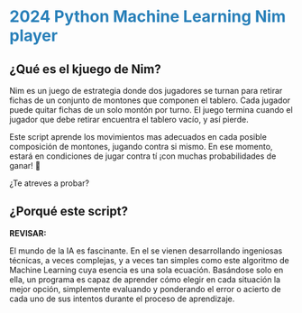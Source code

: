 # <span style="color: #2980b9;">2024 Python Machine Learning Nim player</span>

## ¿Qué es el kjuego de Nim?

Nim es un juego de estrategia donde dos jugadores se turnan para retirar fichas de un conjunto de montones que componen el tablero. Cada jugador puede quitar fichas de un solo montón por turno. El juego termina cuando el jugador que debe retirar encuentra el tablero vacío, y así pierde.

Este script aprende los movimientos mas adecuados en cada posible composición de montones, jugando contra si mismo. En ese momento, estará en condiciones de jugar contra tí ¡con muchas probabilidades de ganar! 🙂

¿Te atreves a probar?


## ¿Porqué este script?

**REVISAR:**

El mundo de la IA es fascinante. En el se vienen desarrollando ingeniosas técnicas, a veces complejas, y a veces tan simples como este algoritmo de Machine Learning cuya esencia es una sola ecuación. Basándose solo en ella, un programa es capaz de aprender cómo elegir en cada situación la mejor opción, simplemente evaluando y ponderando el error o acierto de cada uno de sus intentos durante el proceso de aprendizaje.